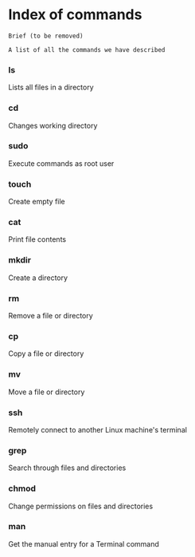 # Index of commands

```
Brief (to be removed)

A list of all the commands we have described
```

### ls

Lists all files in a directory

### cd

Changes working directory

### sudo

Execute commands as root user

### touch

Create empty file

### cat

Print file contents

### mkdir

Create a directory

### rm

Remove a file or directory

### cp

Copy a file or directory

### mv

Move a file or directory

### ssh

Remotely connect to another Linux machine's terminal

### grep

Search through files and directories

### chmod

Change permissions on files and directories

### man

Get the manual entry for a Terminal command
